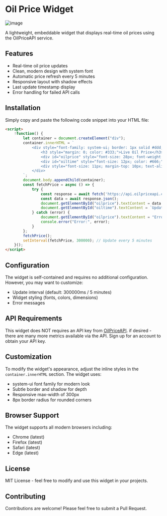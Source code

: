 # Oil Price Widget
![image](https://github.com/user-attachments/assets/6fc0e44e-f0f0-4815-a4c0-a292dc1b6521)

A lightweight, embeddable widget that displays real-time oil prices using the OilPriceAPI service.


## Features

- Real-time oil price updates
- Clean, modern design with system font
- Automatic price refresh every 5 minutes
- Responsive layout with shadow effects
- Last update timestamp display
- Error handling for failed API calls

## Installation

Simply copy and paste the following code snippet into your HTML file:

```html
<script>
    !function() {
        let container = document.createElement("div");
        container.innerHTML = `
            <div style="font-family: system-ui; border: 1px solid #ddd; padding: 15px; border-radius: 8px; max-width: 300px; box-shadow: 0 2px 4px rgba(0,0,0,0.1)">
                <h3 style="margin: 0; color: #333;">Live Oil Price</h3>
                <div id="oilprice" style="font-size: 28px; font-weight: bold; margin: 10px 0;">Loading...</div>
                <div id="oiltime" style="font-size: 12px; color: #666;"></div>
                <div style="font-size: 11px; margin-top: 10px; text-align: right;">via <a href="https://api.oilpriceapi.com" style="color: #007bff; text-decoration: none;">OilPriceAPI</a></div>
            </div>
        `;
        document.body.appendChild(container);
        const fetchPrice = async () => {
            try {
                const response = await fetch('https://api.oilpriceapi.com/prices');
                const data = await response.json();
                document.getElementById("oilprice").textContent = data.formatted;
                document.getElementById("oiltime").textContent = `Updated: ${new Date(data.created_at).toLocaleString()}`;
            } catch (error) {
                document.getElementById("oilprice").textContent = "Error loading price";
                console.error("Error:", error);
            }
        };
        fetchPrice();
        setInterval(fetchPrice, 300000); // Update every 5 minutes
    }();
</script>
```

## Configuration

The widget is self-contained and requires no additional configuration. However, you may want to customize:

- Update interval (default: 300000ms / 5 minutes)
- Widget styling (fonts, colors, dimensions)
- Error messages

## API Requirements

This widget does NOT requires an API key from [OilPriceAPI](https://oilpriceapi.com). if desired - there are many more metrics available via the API. Sign up for an account to obtain your API key.

## Customization

To modify the widget's appearance, adjust the inline styles in the `container.innerHTML` section. The widget uses:

- system-ui font family for modern look
- Subtle border and shadow for depth
- Responsive max-width of 300px
- 8px border radius for rounded corners

## Browser Support

The widget supports all modern browsers including:
- Chrome (latest)
- Firefox (latest)
- Safari (latest)
- Edge (latest)

## License

MIT License - feel free to modify and use this widget in your projects.

## Contributing

Contributions are welcome! Please feel free to submit a Pull Request.
